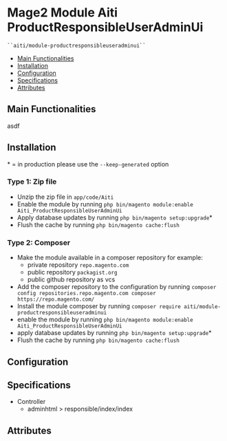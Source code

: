 # Mage2 Module Aiti ProductResponsibleUserAdminUi

    ``aiti/module-productresponsibleuseradminui``

 - [Main Functionalities](#markdown-header-main-functionalities)
 - [Installation](#markdown-header-installation)
 - [Configuration](#markdown-header-configuration)
 - [Specifications](#markdown-header-specifications)
 - [Attributes](#markdown-header-attributes)


## Main Functionalities
asdf

## Installation
\* = in production please use the `--keep-generated` option

### Type 1: Zip file

 - Unzip the zip file in `app/code/Aiti`
 - Enable the module by running `php bin/magento module:enable Aiti_ProductResponsibleUserAdminUi`
 - Apply database updates by running `php bin/magento setup:upgrade`\*
 - Flush the cache by running `php bin/magento cache:flush`

### Type 2: Composer

 - Make the module available in a composer repository for example:
    - private repository `repo.magento.com`
    - public repository `packagist.org`
    - public github repository as vcs
 - Add the composer repository to the configuration by running `composer config repositories.repo.magento.com composer https://repo.magento.com/`
 - Install the module composer by running `composer require aiti/module-productresponsibleuseradminui`
 - enable the module by running `php bin/magento module:enable Aiti_ProductResponsibleUserAdminUi`
 - apply database updates by running `php bin/magento setup:upgrade`\*
 - Flush the cache by running `php bin/magento cache:flush`


## Configuration




## Specifications

 - Controller
	- adminhtml > responsible/index/index


## Attributes



